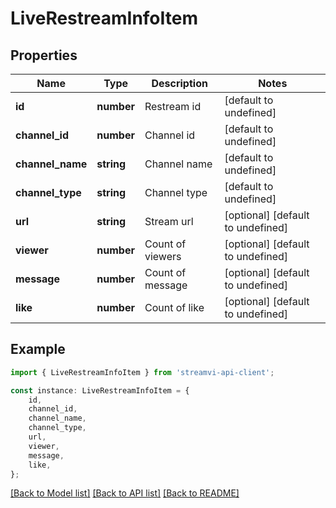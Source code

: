 # LiveRestreamInfoItem


## Properties

Name | Type | Description | Notes
------------ | ------------- | ------------- | -------------
**id** | **number** | Restream id | [default to undefined]
**channel_id** | **number** | Channel id | [default to undefined]
**channel_name** | **string** | Channel name | [default to undefined]
**channel_type** | **string** | Channel type | [default to undefined]
**url** | **string** | Stream url | [optional] [default to undefined]
**viewer** | **number** | Count of viewers | [optional] [default to undefined]
**message** | **number** | Count of message | [optional] [default to undefined]
**like** | **number** | Count of like | [optional] [default to undefined]

## Example

```typescript
import { LiveRestreamInfoItem } from 'streamvi-api-client';

const instance: LiveRestreamInfoItem = {
    id,
    channel_id,
    channel_name,
    channel_type,
    url,
    viewer,
    message,
    like,
};
```

[[Back to Model list]](../README.md#documentation-for-models) [[Back to API list]](../README.md#documentation-for-api-endpoints) [[Back to README]](../README.md)
